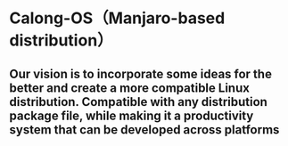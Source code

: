 # Calong-OS（Manjaro-based distribution）

## Our vision is to incorporate some ideas for the better and create a more compatible Linux distribution. Compatible with any distribution package file, while making it a productivity system that can be developed across platforms
